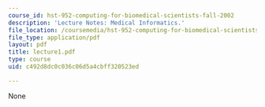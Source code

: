 ```yaml
---
course_id: hst-952-computing-for-biomedical-scientists-fall-2002
description: 'Lecture Notes: Medical Informatics.'
file_location: /coursemedia/hst-952-computing-for-biomedical-scientists-fall-2002/c492d8dc0c036c06d5a4cbff320523ed_lecture1.pdf
file_type: application/pdf
layout: pdf
title: lecture1.pdf
type: course
uid: c492d8dc0c036c06d5a4cbff320523ed

---
```

None